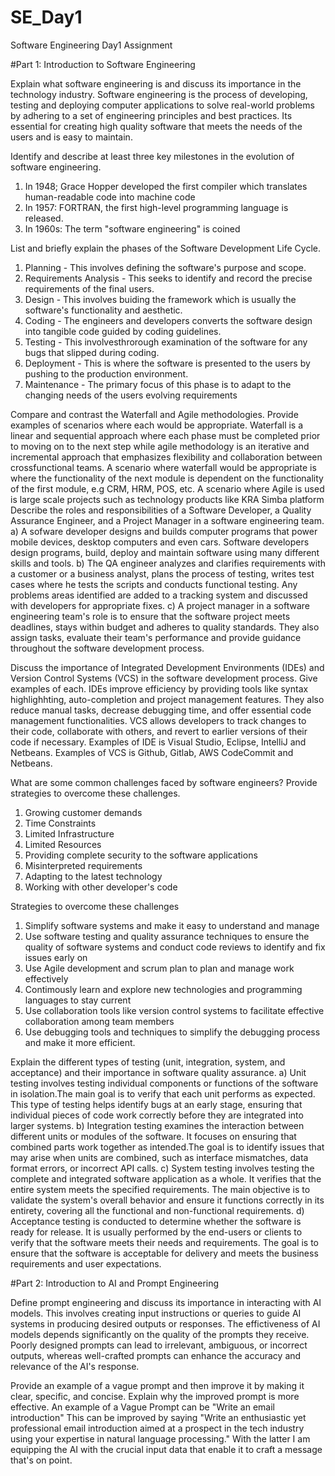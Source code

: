 # SE_Day1
Software Engineering Day1 Assignment

#Part 1: Introduction to Software Engineering

Explain what software engineering is and discuss its importance in the technology industry.
Software engineering is the process of developing, testing and deploying computer applications to solve real-world problems by adhering to a set of engineering principles and best practices. Its essential for creating high quality software that meets the needs of the users and is easy to maintain.

Identify and describe at least three key milestones in the evolution of software engineering.
1) In 1948; Grace Hopper developed the first compiler which translates human-readable code into machine code
2) In 1957: FORTRAN, the first high-level programming language is released.
3) In 1960s: The term "software engineering" is coined

List and briefly explain the phases of the Software Development Life Cycle.
1) Planning - This involves defining the software's purpose and scope.
2) Requirements Analysis - This seeks to identify and record the precise requirements of the final users.
3) Design - This involves buiding the framework which is usually the software's functionality and aesthetic.
4) Coding - The engineers and developers converts the software design into tangible code guided by coding guidelines.
5) Testing - This involvesthrorough examination of the software for any bugs that slipped during coding.
6) Deployment - This is where the software is presented to the users by pushing to the production environment.
7) Maintenance - The primary focus of this phase is to adapt to the changing needs of the users evolving requirements

Compare and contrast the Waterfall and Agile methodologies. Provide examples of scenarios where each would be appropriate.
Waterfall is a linear and sequential approach where each phase must be completed prior to moving on to the next step while agile methodology is an iterative and incremental approach that emphasizes flexibility and collaboration between crossfunctional teams. A scenario where waterfall would be appropriate is where the functionality of the next module is dependent on the functionality of the first module, e.g CRM, HRM, POS, etc. A scenario where Agile is used is large scale projects such as technology products like KRA Simba platform
Describe the roles and responsibilities of a Software Developer, a Quality Assurance Engineer, and a Project Manager in a software engineering team.
a) A sofware developer designs and builds computer programs that power mobile devices, desktop computers and even cars. Software developers design programs, build, deploy and maintain software using many different skills and tools. 
b) The QA engineer analyzes and clarifies requirements with a customer or a business analyst, plans the process of testing, writes test cases where he tests the scripts and conducts functional testing. Any problems areas identified are added to a tracking system and discussed with developers for appropriate fixes.
c) A project manager in a software engineering team's role is to ensure that the software project meets deadlines, stays within budget and adheres to quality standards. They also assign tasks, evaluate their team's performance and provide guidance throughout the software development process. 

Discuss the importance of Integrated Development Environments (IDEs) and Version Control Systems (VCS) in the software development process. Give examples of each.
IDEs improve efficiency by providing tools like syntax highlighhting, auto-completion and project management features. They also reduce manual tasks, decrease debugging time, and offer essential code management functionalities. VCS allows developers to track changes to their code, collaborate with others, and revert to earlier versions of their code if necessary. Examples of IDE is Visual Studio, Eclipse, IntelliJ and Netbeans. Examples of VCS is Github, Gitlab, AWS CodeCommit and Netbeans.   

What are some common challenges faced by software engineers? Provide strategies to overcome these challenges.
1) Growing customer demands
2) Time Constraints
3) Limited Infrastructure
4) Limited Resources
5) Providing complete security to the software applications
6) Misinterpreted requirements
7) Adapting to the latest technology
8) Working with other developer's code

Strategies to overcome these challenges
1) Simplify software systems and make it easy to understand and manage
2) Use software testing and quality assurance techniques to ensure the quality of software systems and conduct code reviews to identify and fix issues early on
3) Use Agile development and scrum plan to plan and manage work effectively
4) Contimously learn and explore new technologies and programming languages to stay current
5) Use collaboration tools like version control systems to facilitate effective collaboration among team members
6) Use debugging tools and techniques to simplify the debugging process and make it more efficient. 

Explain the different types of testing (unit, integration, system, and acceptance) and their importance in software quality assurance.
a) Unit testing involves testing individual components or functions of the software in isolation.The main goal is to verify that each unit performs as expected. This type of testing helps identify bugs at an early stage, ensuring that individual pieces of code work correctly before they are integrated into larger systems.
b) Integration testing examines the interaction between different units or modules of the software. It focuses on ensuring that combined parts work together as intended.The goal is to identify issues that may arise when units are combined, such as interface mismatches, data format errors, or incorrect API calls.
c) System testing involves testing the complete and integrated software application as a whole. It verifies that the entire system meets the specified requirements. The main objective is to validate the system's overall behavior and ensure it functions correctly in its entirety, covering all the functional and non-functional requirements.
d) Acceptance testing is conducted to determine whether the software is ready for release. It is usually performed by the end-users or clients to verify that the software meets their needs and requirements. The goal is to ensure that the software is acceptable for delivery and meets the business requirements and user expectations.


#Part 2: Introduction to AI and Prompt Engineering


Define prompt engineering and discuss its importance in interacting with AI models.
This involves creating input instructions or queries to guide AI systems in producing desired outputs or responses. The effictiveness of AI models depends significantly on the quality of the prompts they receive. Poorly designed prompts can lead to irrelevant, ambiguous, or incorrect outputs, whereas well-crafted prompts can enhance the accuracy and relevance of the AI's response.

Provide an example of a vague prompt and then improve it by making it clear, specific, and concise. Explain why the improved prompt is more effective.
An example of a Vague Prompt can be "Write an email introduction" This can be improved by saying "Write an enthusiastic yet professional email introduction aimed at a prospect in the tech industry using your expertise in natural language processing." With the latter I am equipping the AI with the crucial input data that enable it to craft a message that's on point.
